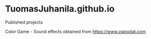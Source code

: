 # TuomasJuhanila.github.io
Published projects

Color Game - Sound effects obtained from https://www.zapsplat.com
